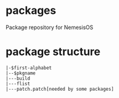 # packages
Package repository for NemesisOS

# package structure
```
|-$first-alphabet
|--$pkgname
|---build
|---flist
|---patch.patch[needed by some packages]
```
